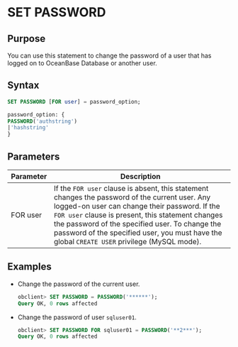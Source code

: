 # SET PASSWORD

## Purpose

You can use this statement to change the password of a user that has logged on to OceanBase Database or another user.

## Syntax

```sql
SET PASSWORD [FOR user] = password_option;

password_option: {
PASSWORD('authstring')
|'hashstring'
}
```

## Parameters

| **Parameter** | **Description** |
|----------|-----------------------------------------------------------------------------------------------------------------------------------------------------|
| FOR user | If the `FOR user` clause is absent, this statement changes the password of the current user. Any logged-on user can change their password.  If the `FOR user` clause is present, this statement changes the password of the specified user. To change the password of the specified user, you must have the global `CREATE USER` privilege (MySQL mode).  |

## Examples

* Change the password of the current user.

   ```sql
   obclient> SET PASSWORD = PASSWORD('******');
   Query OK, 0 rows affected
   ```

* Change the password of user `sqluser01`.

   ```sql
   obclient> SET PASSWORD FOR sqluser01 = PASSWORD('**2***');
   Query OK, 0 rows affected
   ```
